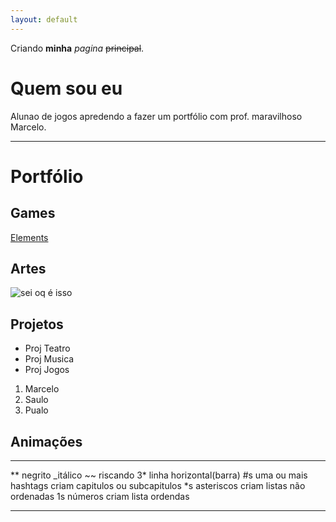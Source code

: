 ```yaml
---
layout: default
---
```


Criando **minha** _pagina_ ~~principal~~.

# Quem sou eu 

Alunao de jogos apredendo a fazer um portfólio com prof. maravilhoso Marcelo.

* * *

# Portfólio

## Games

[Elements](https://AlvaroMD2016.github.io/Elements)

## Artes

![sei oq é isso](https://i.pinimg.com/236x/0c/73/d0/0c73d0830ac1595ac41e8a931c00d870---bit-crochet-tunisian-crochet.jpg)

## Projetos 
* Proj Teatro 
* Proj Musica 
* Proj Jogos 

1. Marcelo
2. Saulo
3. Pualo
 
## Animações 

* * *

** negrito
_itálico 
~~ riscando
3* linha horizontal(barra)
#s uma ou mais hashtags criam capitulos ou subcapitulos 
*s asteriscos criam listas não ordenadas 
1s números criam lista ordendas 

* * * 

